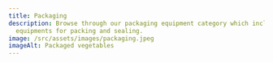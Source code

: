```yaml
---
title: Packaging
description: Browse through our packaging equipment category which includes
  equipments for packing and sealing.
image: /src/assets/images/packaging.jpeg
imageAlt: Packaged vegetables
---
```

